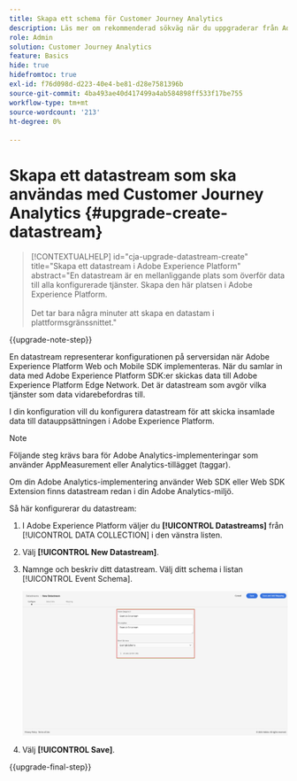 ```yaml
---
title: Skapa ett schema för Customer Journey Analytics
description: Läs mer om rekommenderad sökväg när du uppgraderar från Adobe Analytics till Customer Journey Analytics
role: Admin
solution: Customer Journey Analytics
feature: Basics
hide: true
hidefromtoc: true
exl-id: f76d098d-d223-40e4-be81-d28e7581396b
source-git-commit: 4ba493ae40d417499a4ab584898ff533f17be755
workflow-type: tm+mt
source-wordcount: '213'
ht-degree: 0%

---
```


# Skapa ett datastream som ska användas med Customer Journey Analytics {#upgrade-create-datastream}

<!-- markdownlint-disable MD034 -->

>[!CONTEXTUALHELP]
>id="cja-upgrade-datastream-create"
>title="Skapa ett datastream i Adobe Experience Platform"
>abstract="En datastream är en mellanliggande plats som överför data till alla konfigurerade tjänster. Skapa den här platsen i Adobe Experience Platform.<br><br>Det tar bara några minuter att skapa en datastam i plattformsgränssnittet."

<!-- markdownlint-enable MD034 -->

{{upgrade-note-step}}

<!-- Should we single source this instead of duplicate it? The following steps were copied from: /help/data-ingestion/aepwebsdk.md-->

En datastream representerar konfigurationen på serversidan när Adobe Experience Platform Web och Mobile SDK implementeras. När du samlar in data med Adobe Experience Platform SDK:er skickas data till Adobe Experience Platform Edge Network. Det är datastream som avgör vilka tjänster som data vidarebefordras till.

I din konfiguration vill du konfigurera datastream för att skicka insamlade data till datauppsättningen i Adobe Experience Platform.

>[!NOTE]
>
>Följande steg krävs bara för Adobe Analytics-implementeringar som använder AppMeasurement eller Analytics-tillägget (taggar).
>
>Om din Adobe Analytics-implementering använder Web SDK eller Web SDK Extension finns datastream redan i din Adobe Analytics-miljö.

Så här konfigurerar du datastream:

1. I Adobe Experience Platform väljer du **[!UICONTROL Datastreams]** från [!UICONTROL DATA COLLECTION] i den vänstra listen.

1. Välj **[!UICONTROL New Datastream]**.

1. Namnge och beskriv ditt datastream. Välj ditt schema i listan [!UICONTROL Event Schema].

   ![Ny datastream](assets/new-datastream.png)

1. Välj **[!UICONTROL Save]**.

{{upgrade-final-step}}
